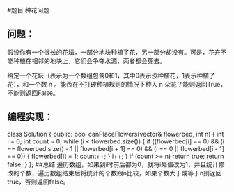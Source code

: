 #题目
种花问题
## 问题： 
假设你有一个很长的花坛，一部分地块种植了花，另一部分却没有。可是，花卉不能种植在相邻的地块上，它们会争夺水源，两者都会死去。

给定一个花坛（表示为一个数组包含0和1，其中0表示没种植花，1表示种植了花），和一个数 n 。能否在不打破种植规则的情况下种入 n 朵花？能则返回True，不能则返回False。
## 编程实现：
class Solution {
public:
    bool canPlaceFlowers(vector<int>& flowerbed, int n) {
        int i = 0;
         int count = 0;
          while (i < flowerbed.size()) 
         {
              if ((flowerbed[i] == 0) && (i == flowerbed.size() - 1 || flowerbed[i + 1] == 0) && (i == 0 || flowerbed[i - 1] == 0)) 
             { 
                  flowerbed[i] = 1;
                  count++;
             }
             i++;
         }
         if (count >= n) 
             return true;
         return false;
    }
};
##总结
遍历数组，如果到i时前后都为0，就将i处值改为1，并且统计修改的个数，遍历数组结束后将统计的个数跟n比较，如果个数大于或等于n则返回true，否则返回false。